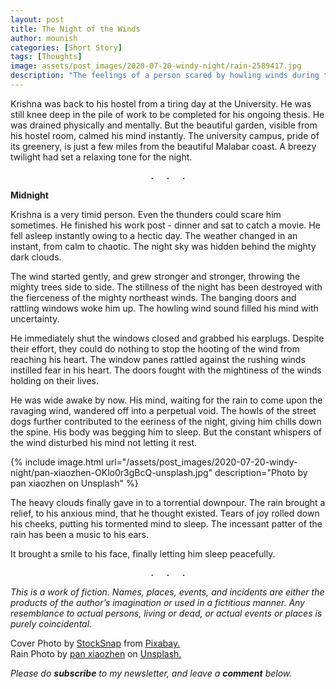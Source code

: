```yaml
---
layout: post
title: The Night of the Winds
author: mounish
categories: [Short Story]
tags: [Thoughts]
image: assets/post_images/2020-07-20-windy-night/rain-2589417.jpg
description: "The feelings of a person scared by howling winds during the night"
---
```


Krishna was back to his hostel from a tiring day at the University. He was still knee deep in the pile of work to be completed for his ongoing thesis. He was drained physically and mentally. But the beautiful garden, visible from his hostel room, calmed his mind instantly. The university campus, pride of its greenery, is just a few miles from the beautiful Malabar coast. A breezy twilight had set a relaxing tone for the night.  

<center><pre>.  .  .</pre></center>

**Midnight**

Krishna is a very timid person. Even the thunders could scare him sometimes. He finished his work post - dinner and sat to catch a movie. He fell asleep instantly owing to a hectic day. The weather changed in an instant, from calm to chaotic. The night sky was hidden behind the mighty dark clouds.

The wind started gently, and grew stronger and stronger, throwing the mighty trees side to side. The stillness of the night has been destroyed with the fierceness of the mighty northeast winds. The banging doors and rattling windows woke him up. The howling wind sound filled his mind with uncertainty.

He immediately shut the windows closed and grabbed his earplugs. Despite their effort, they could do nothing to stop the hooting of the wind from reaching his heart. The window panes rattled against the rushing winds instilled fear in his heart. The doors fought with the mightiness of the winds holding on their lives.  

He was wide awake by now. His mind, waiting for the rain to come upon the ravaging wind, wandered off into a perpetual void. The howls of the street dogs further contributed to the eeriness of the night, giving him chills down the spine. His body was begging him to sleep. But the constant whispers of the wind disturbed his mind not letting it rest.  

<!-- image here  -->
{% include image.html url="/assets/post_images/2020-07-20-windy-night/pan-xiaozhen-OKlo0r3gBcQ-unsplash.jpg" description="Photo by pan xiaozhen on Unsplash" %} 

The heavy clouds finally gave in to a torrential downpour. The rain brought a relief, to his anxious mind, that he thought existed. Tears of joy rolled down his cheeks, putting his tormented mind to sleep. The incessant patter of the rain has been a music to his ears.  

It brought a smile to his face, finally letting him sleep peacefully.  

<center><pre>.  .  .</pre></center>

_This is a work of fiction.  Names, places, events, and incidents are either the products of the author’s imagination or used in a fictitious manner. Any resemblance to actual persons, living or dead, or actual events or places is purely coincidental._

Cover Photo by <a href="https://pixabay.com/users/StockSnap-894430/?utm_source=link-attribution&amp;utm_medium=referral&amp;utm_campaign=image&amp;utm_content=2589417">StockSnap</a> from <a href="https://pixabay.com/?utm_source=link-attribution&amp;utm_medium=referral&amp;utm_campaign=image&amp;utm_content=2589417">Pixabay.</a>  
Rain Photo by <a href="https://unsplash.com/@zhenhappy?utm_source=unsplash&utm_medium=referral&utm_content=creditCopyText">pan xiaozhen</a> on <a href="https://unsplash.com/?utm_source=unsplash&utm_medium=referral&utm_content=creditCopyText">Unsplash.</a>

_Please do_ _**subscribe**_ _to my newsletter, and leave a_ _**comment**_ _below._

